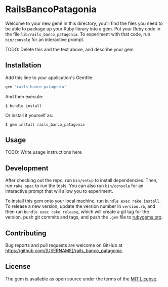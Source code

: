 # RailsBancoPatagonia

Welcome to your new gem! In this directory, you'll find the files you need to be able to package up your Ruby library into a gem. Put your Ruby code in the file `lib/rails_banco_patagonia`. To experiment with that code, run `bin/console` for an interactive prompt.

TODO: Delete this and the text above, and describe your gem

## Installation

Add this line to your application's Gemfile:

```ruby
gem 'rails_banco_patagonia'
```

And then execute:

    $ bundle install

Or install it yourself as:

    $ gem install rails_banco_patagonia

## Usage

TODO: Write usage instructions here

## Development

After checking out the repo, run `bin/setup` to install dependencies. Then, run `rake spec` to run the tests. You can also run `bin/console` for an interactive prompt that will allow you to experiment.

To install this gem onto your local machine, run `bundle exec rake install`. To release a new version, update the version number in `version.rb`, and then run `bundle exec rake release`, which will create a git tag for the version, push git commits and tags, and push the `.gem` file to [rubygems.org](https://rubygems.org).

## Contributing

Bug reports and pull requests are welcome on GitHub at https://github.com/[USERNAME]/rails_banco_patagonia.


## License

The gem is available as open source under the terms of the [MIT License](https://opensource.org/licenses/MIT).
